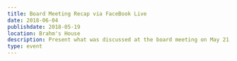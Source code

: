 ```yaml
---
title: Board Meeting Recap via FaceBook Live
date: 2018-06-04
publishdate: 2018-05-19
location: Brahm's House
description: Present what was discussed at the board meeting on May 21, 2018.
type: event
---
```

